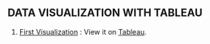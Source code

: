 ## DATA VISUALIZATION WITH TABLEAU

1. [First Visualization](https://github.com/MidhaTahir/Working-with-Tableau/blob/master/GDP%20(PER%20COUNTRY%20COMPARISON).png) : View it on [Tableau](https://public.tableau.com/profile/midha.tahir#!/vizhome/PracticingwithTableau/GDPPERCOUNTRYCOMPARISON?publish=yes).


